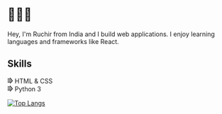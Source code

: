 # 👨🏻‍💻

Hey, I'm Ruchir from India and I build web applications. I enjoy learning languages and frameworks like React.

## Skills

⭆ HTML & CSS<br/>
⭆ Python 3

[![Top Langs](https://github-readme-stats.vercel.app/api/top-langs/?username=RuchirChawdhry&hide=jupyter%20notebook&layout=compact)](https://github.com/RuchirChawdhry?tab=repositories)



